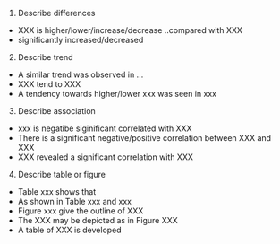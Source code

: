 1. Describe differences
- XXX is higher/lower/increase/decrease ..compared with XXX
- significantly increased/decreased
2. Describe trend
- A similar trend was observed in ...
- XXX tend to XXX
- A tendency towards higher/lower xxx was seen in xxx
3. Describe association
- xxx is negatibe siginificant correlated with XXX
- There is a significant negative/positive correlation between XXX and XXX
- XXX revealed a significant correlation with XXX
4. Describe table or figure
- Table xxx shows that
- As shown in Table xxx and xxx
- Figure xxx give the outline of XXX
- The XXX may be depicted as in Figure XXX
- A table of XXX is developed  

